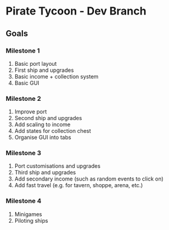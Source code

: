 # Pirate Tycoon - Dev Branch

## Goals
### Milestone 1
1. Basic port layout
2. First ship and upgrades
3. Basic income + collection system
4. Basic GUI
### Milestone 2
1. Improve port
2. Second ship and upgrades
3. Add scaling to income
4. Add states for collection chest
5. Organise GUI into tabs
### Milestone 3
1. Port customisations and upgrades
2. Third ship and upgrades
3. Add secondary income (such as random events to click on)
4. Add fast travel (e.g. for tavern, shoppe, arena, etc.)
### Milestone 4
1. Minigames
2. Piloting ships